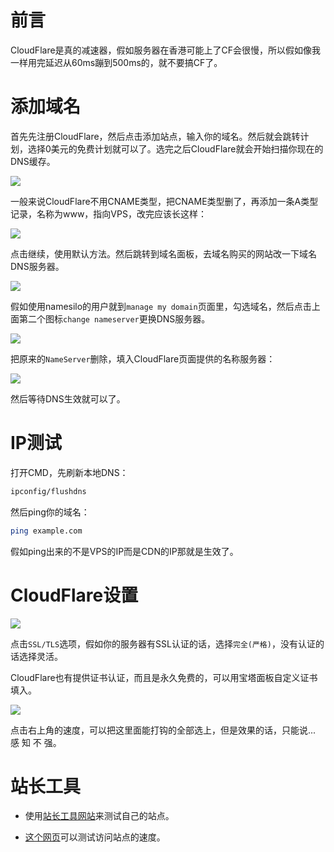 # 前言

CloudFlare是真的减速器，假如服务器在香港可能上了CF会很慢，所以假如像我一样用完延迟从60ms蹦到500ms的，就不要搞CF了。

<!--more-->

# 添加域名

首先先注册CloudFlare，然后点击添加站点，输入你的域名。然后就会跳转计划，选择0美元的免费计划就可以了。选完之后CloudFlare就会开始扫描你现在的DNS缓存。

![](https://cdn.jsdelivr.net/gh/Avimitin/PicStorage/pic/Snipaste_2020-04-19_17-56-04.png)

一般来说CloudFlare不用CNAME类型，把CNAME类型删了，再添加一条A类型记录，名称为www，指向VPS，改完应该长这样：

![](https://cdn.jsdelivr.net/gh/Avimitin/PicStorage/pic/20200419175954.png)

点击继续，使用默认方法。然后跳转到域名面板，去域名购买的网站改一下域名DNS服务器。

![](https://cdn.jsdelivr.net/gh/Avimitin/PicStorage/pic/20200419180406.png)

假如使用namesilo的用户就到`manage my domain`页面里，勾选域名，然后点击上面第二个图标`change nameserver`更换DNS服务器。

![](https://cdn.jsdelivr.net/gh/Avimitin/PicStorage/pic/20200419180516.png)

把原来的`NameServer`删除，填入CloudFlare页面提供的名称服务器：

![](https://cdn.jsdelivr.net/gh/Avimitin/PicStorage/pic/20200419180556.png)

然后等待DNS生效就可以了。

# IP测试

打开CMD，先刷新本地DNS：

```bash
ipconfig/flushdns
```

然后ping你的域名：

```bash 
ping example.com
```

假如ping出来的不是VPS的IP而是CDN的IP那就是生效了。

# CloudFlare设置

![](https://cdn.jsdelivr.net/gh/Avimitin/PicStorage/pic/20200419180742.png)

点击`SSL/TLS`选项，假如你的服务器有SSL认证的话，选择`完全(严格)`，没有认证的话选择灵活。

CloudFlare也有提供证书认证，而且是永久免费的，可以用宝塔面板自定义证书填入。

![](https://cdn.jsdelivr.net/gh/Avimitin/PicStorage/pic/20200419181137.png)

点击右上角的速度，可以把这里面能打钩的全部选上，但是效果的话，只能说... 感 知 不 强。

# 站长工具

- 使用[站长工具网站](https://seo.chinaz.com/)来测试自己的站点。

- [这个网页](https://tool.chinaz.com/sitespeed)可以测试访问站点的速度。